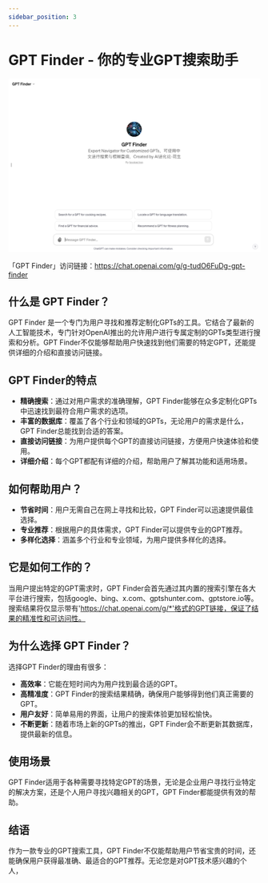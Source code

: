 ```yaml
---
sidebar_position: 3
---
```

# GPT Finder - 你的专业GPT搜索助手

![GPT_FINDER](GPT_FINDER.png)

「GPT Finder」访问链接：https://chat.openai.com/g/g-tudO6FuDg-gpt-finder

## 什么是 GPT Finder？

GPT Finder 是一个专门为用户寻找和推荐定制化GPTs的工具。它结合了最新的人工智能技术，专门针对OpenAI推出的允许用户进行专属定制的GPTs类型进行搜索和分析。GPT Finder不仅能够帮助用户快速找到他们需要的特定GPT，还能提供详细的介绍和直接访问链接。

## GPT Finder的特点

- **精确搜索**：通过对用户需求的准确理解，GPT Finder能够在众多定制化GPTs中迅速找到最符合用户需求的选项。
- **丰富的数据库**：覆盖了各个行业和领域的GPTs，无论用户的需求是什么，GPT Finder总能找到合适的答案。
- **直接访问链接**：为用户提供每个GPT的直接访问链接，方便用户快速体验和使用。
- **详细介绍**：每个GPT都配有详细的介绍，帮助用户了解其功能和适用场景。

## 如何帮助用户？

- **节省时间**：用户无需自己在网上寻找和比较，GPT Finder可以迅速提供最佳选择。
- **专业推荐**：根据用户的具体需求，GPT Finder可以提供专业的GPT推荐。
- **多样化选择**：涵盖多个行业和专业领域，为用户提供多样化的选择。

## 它是如何工作的？

当用户提出特定的GPT需求时，GPT Finder会首先通过其内置的搜索引擎在各大平台进行搜索，包括google、bing、x.com、gptshunter.com、gptstore.io等。搜索结果将仅显示带有'https://chat.openai.com/g/*'格式的GPT链接，保证了结果的精准性和可访问性。

## 为什么选择 GPT Finder？

选择GPT Finder的理由有很多：
- **高效率**：它能在短时间内为用户找到最合适的GPT。
- **高精准度**：GPT Finder的搜索结果精确，确保用户能够得到他们真正需要的GPT。
- **用户友好**：简单易用的界面，让用户的搜索体验更加轻松愉快。
- **不断更新**：随着市场上新的GPTs的推出，GPT Finder会不断更新其数据库，提供最新的信息。

## 使用场景

GPT Finder适用于各种需要寻找特定GPT的场景，无论是企业用户寻找行业特定的解决方案，还是个人用户寻找兴趣相关的GPT，GPT Finder都能提供有效的帮助。

## 结语

作为一款专业的GPT搜索工具，GPT Finder不仅能帮助用户节省宝贵的时间，还能确保用户获得最准确、最适合的GPT推荐。无论您是对GPT技术感兴趣的个人，



